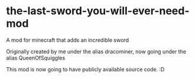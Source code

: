 # the-last-sword-you-will-ever-need-mod
 A mod for minecraft that adds an incredible sword

Originally created by me under the alias dracominer, now going under the alias QueenOfSquiggles

This mod is now going to have publicly available source code. :D
